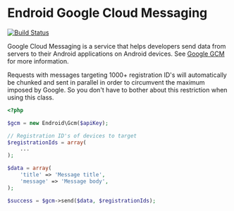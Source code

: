 Endroid Google Cloud Messaging
==============================

[![Build Status](https://secure.travis-ci.org/endroid/Gcm.png)](http://travis-ci.org/endroid/Gcm)

Google Cloud Messaging is a service that helps developers send data from servers to their Android applications on
Android devices. See [Google GCM](http://developer.android.com/guide/google/gcm/index.html) for more information.

Requests with messages targeting 1000+ registration ID's will automatically be chunked and sent in parallel in order
to circumvent the maximum imposed by Google. So you don't have to bother about this restriction when using this class.

```php
<?php

$gcm = new Endroid\Gcm($apiKey);

// Registration ID's of devices to target
$registrationIds = array(
    ...
);

$data = array(
    'title' => 'Message title',
    'message' => 'Message body',
);

$success = $gcm->send($data, $registrationIds);
```